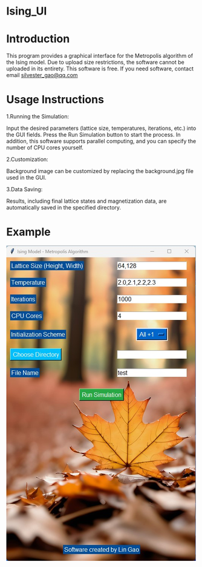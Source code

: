 # Ising_UI
Introduction
============
This program provides a graphical interface for the Metropolis algorithm of the Ising model.
Due to upload size restrictions, the software cannot be uploaded in its entirety. This software is free. If you need software, contact email silvester_gao@qq.com

Usage Instructions
============

1.Running the Simulation:

Input the desired parameters (lattice size, temperatures, iterations, etc.) into the GUI fields.
Press the Run Simulation button to start the process. In addition, this software supports parallel computing, and you can specify the number of CPU cores yourself.

2.Customization:

Background image can be customized by replacing the background.jpg file used in the GUI.

3.Data Saving:

Results, including final lattice states and magnetization data, are automatically saved in the specified directory.


Example
============
![Example](images/Ising_test.jpg)
